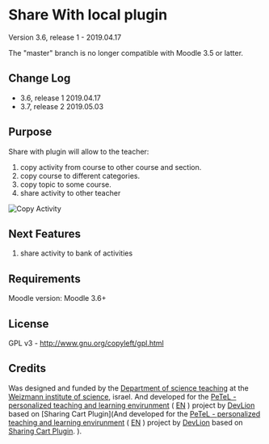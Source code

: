 Share With local plugin
============

Version 3.6, release 1 - 2019.04.17

The "master" branch is no longer compatible with Moodle 3.5 or latter.

Change Log
----------
* 3.6, release 1    2019.04.17
* 3.7, release 2    2019.05.03

Purpose
-------

Share with plugin will allow to the teacher:
1. copy activity from course to other course and section.
2. copy course to different categories.
3. copy topic to some course.
4. share activity to other teacher 

![Copy Activity](https://blog.devlion.co/wp-content/uploads/Sharewith-Plugin-1.jpg) 

Next Features
------------

1. share activity to bank of activities

Requirements
------------
Moodle version:  Moodle 3.6+

License
-------

GPL v3 - http://www.gnu.org/copyleft/gpl.html

Credits
-------

Was designed and funded by the [Department of science teaching](https://stwww1.weizmann.ac.il/en/) at the [Weizmann institute of science](http://www.weizmann.ac.il/pages/), israel.
And developed for the [PeTeL - personalized teaching and learning envirunment](https://stwww1.weizmann.ac.il/petel/) ( [EN](https://stwww1.weizmann.ac.il/en/?page_id=1246) ) project by [DevLion](https://blog.devlion.co/moodle-filter-team-work-tutorial/) based on [Sharing Cart Plugin](And developed for the [PeTeL - personalized teaching and learning envirunment](https://stwww1.weizmann.ac.il/petel/) ( [EN](https://stwww1.weizmann.ac.il/en/?page_id=1246) ) project by [DevLion](https://blog.devlion.co/moodle-filter-team-work-tutorial/) based on [Sharing Cart Plugin]().
).
